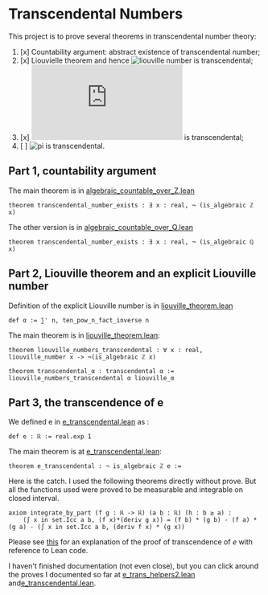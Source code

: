 
# Transcendental Numbers

This project is to prove several theorems in transcendental number theory:

1. [x] Countability argument: abstract existence of transcendental number;
2. [x] Liouvielle theorem and hence ![liouville number](https://latex.codecogs.com/gif.latex?\sum_{i=0}^\infty&space;\frac{1}{10^{n!}}) is transcendental;
3. [x] ![e](https://latex.codecogs.com/gif.latex?e) is transcendental;
4. [ ] ![pi](https://latex.codecogs.com/gif.latex?\pi) is transcendental.

## Part 1, countability argument

The main theorem is in [algebraic_countable_over_Z.lean](https://github.com/jjaassoonn/transcendental/blob/master/src/algebraic_countable_over_Z.lean#L731)

```lean
theorem transcendental_number_exists : ∃ x : real, ¬ (is_algebraic ℤ x)
```

The other version is in [algebraic_countable_over_Q.lean](https://github.com/jjaassoonn/transcendental/blob/master/src/algebraic_countable_over_Q.lean#L897)

```lean
theorem transcendental_number_exists : ∃ x : real, ¬ (is_algebraic ℚ x)
```

## Part 2, Liouville theorem and an explicit Liouville number

Definition of the explicit Liouville number is in [liouville_theorem.lean](https://github.com/jjaassoonn/transcendental/blob/master/src/liouville_theorem.lean#L1136)

```lean
def α := ∑' n, ten_pow_n_fact_inverse n
```

The main theorem is in [liouville_theorem.lean](https://github.com/jjaassoonn/transcendental/blob/master/src/liouville_theorem.lean#L863):

```lean
theorem liouville_numbers_transcendental : ∀ x : real, liouville_number x -> ¬(is_algebraic ℤ x)

theorem transcendental_α : transcendental α := liouville_numbers_transcendental α liouville_α
```

## Part 3, the transcendence of e

We defined e in [e_transcendental.lean](https://github.com/jjaassoonn/transcendental/blob/699e50a6d262ee73ab20bfa6362ed637d4e88c77/src/e_transcendental.lean#L15) as :

``` lean
def e : ℝ := real.exp 1
```

The main theorem is at [e_transcendental.lean](https://github.com/jjaassoonn/transcendental/blob/699e50a6d262ee73ab20bfa6362ed637d4e88c77/src/e_transcendental.lean#L1798):

```lean
theorem e_transcendental : ¬ is_algebraic ℤ e :=
```

Here is the catch. I used the following theorems directly without prove. But all the functions used were proved to be measurable and integrable on closed interval.

``` lean
axiom integrate_by_part (f g : ℝ -> ℝ) (a b : ℝ) (h : b ≥ a) :
    (∫ x in set.Icc a b, (f x)*(deriv g x)) = (f b) * (g b) - (f a) * (g a) - (∫ x in set.Icc a b, (deriv f x) * (g x))
```

Please see [this](https://jjaassoonn.github.io/e_transcendence_doc.html) for an explanation of the proof of transcendence of $e$ with reference to Lean code.

I haven't finished documentation (not even close), but you can click around the proves I documented so far
at [e_trans_helpers2.lean](https://jjaassoonn.github.io/transcendental/html/e_trans_helpers2.html) and[e_transcendental.lean](https://jjaassoonn.github.io/transcendental/html/e_transcendental.html).
